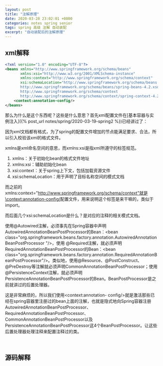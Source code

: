 ```yaml
---
layout: post
title: "注解原理"
date: 2020-03-28 23:02:01 +0800
categories: notes spring senior
tags: spring 高级 注解 自动装配
excerpt: "自动装配后的注解原理"
---
```


## xml解释

```xml
<?xml version="1.0" encoding="UTF-8"?>
<beans xmlns="http://www.springframework.org/schema/beans"
       xmlns:xsi="http://www.w3.org/2001/XMLSchema-instance"
       xmlns:context="http://www.springframework.org/schema/context"
       xsi:schemaLocation="http://www.springframework.org/schema/beans
       http://www.springframework.org/schema/beans/spring-beans-4.2.xsd
       http://www.springframework.org/schema/context
       http://www.springframework.org/schema/context/spring-context-4.2.xsd">
    <context:annotation-config/>
</beans>
```

那么为什么是这个东西呢？这些是什么意思？首先xml配置文件在[基本容器与实例注入]({% post_url notes/spring/2020-03-19-spring2 %})已经讲过了：

因为xml文档都有格式，为了spring的配置文件增加的节点能满足要求、合法，所以引入校验该xml的格式文件。

xmlns是xml命名空间的意思，而xmlns:xsi是指xml所遵守的标签规范。

1. xmlns：关于初始化bean的格式文件地址
2. xmlns:xsi：辅助初始化bean
3. xsi:context：关于spring上下文，包括加载资源文件
4. xsi:schemaLocation：用于声明了目标名称空间的模式文档

而之前的xmlns:context="http://www.springframework.org/schema/context"就是\<context:annotation-config/>配置文件，用来说明这个标签是来干嘛的，类似于import。

而后面几个xsi:schemaLocation是什么？是对应的注释的相关模式文档。

使用@Autowired注解，必须事先在Spring容器中声明AutowiredAnnotationBeanPostProcessor的Bean：\<bean class="org.springframework.beans.factory.annotation.AutowiredAnnotationBeanPostProcessor "/>，使用 @Required注解，就必须声明RequiredAnnotationBeanPostProcessor的Bean：\<bean class="org.springframework.beans.factory.annotation.RequiredAnnotationBeanPostProcessor"/>。类似地，使用@Resource、@PostConstruct、@PreDestroy等注解就必须声明CommonAnnotationBeanPostProcessor；使用@PersistenceContext注解，就必须声明PersistenceAnnotationBeanPostProcessor的Bean。BeanPostProcessor是之前就讲过的后置处理器。

这是非常麻烦的，所以我们使用\<context:annotation- config/>就是激活那些已经在spring容器里注册过的bean上面的注解，也就是隐式地向Spring容器注册AutowiredAnnotationBeanPostProcessor、RequiredAnnotationBeanPostProcessor、CommonAnnotationBeanPostProcessor以及PersistenceAnnotationBeanPostProcessor这4个BeanPostProcessor。让这些后置处理器处理注释来配置注释过的类。

&emsp;

## 源码解释

